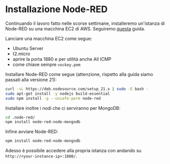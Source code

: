 # Installazione Node-RED

Continuando il lavoro fatto nelle scorse settimane, installeremo un'istanza di Node-RED su una macchina EC2 di AWS. Seguiremo [questa](https://nodered.org/docs/getting-started/aws#running-on-elastic-beanstalk-with-high-availability) guida.

Lanciare una macchina EC2 come segue:

- Ubuntu Server
- t2.micro
- aprire la porta 1880 e per utilità anche All ICMP
- come chiave sempre `vockey.pem`

Installare Node-RED come segue (attenzione, rispetto alla guida siamo passati alla versione 21):

```sh
curl -sL https://deb.nodesource.com/setup_21.x | sudo -E bash -
sudo apt-get install -y nodejs build-essential
sudo npm install -g --unsafe-perm node-red
```

Installare inoltre i nodi che ci serviranno per MongoDB:

```sh
cd .node-red/
npm install node-red-node-mongodb
```

Infine avviare Node-RED:

```sh
npm install node-red-node-mongodb
```

Adesso è possibile accedere alla propria istanza con andando su `http://<your-instance-ip>:1880/`.
